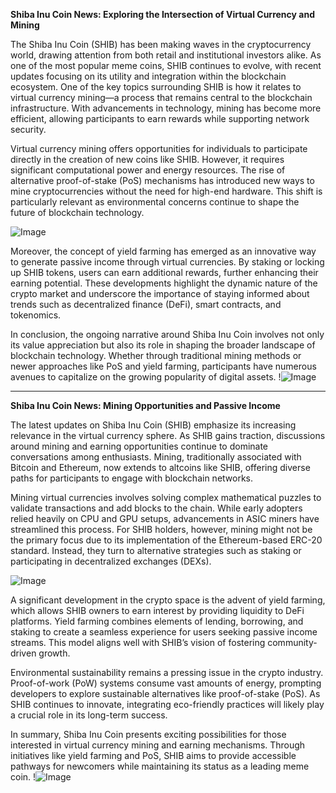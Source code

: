 **Shiba Inu Coin News: Exploring the Intersection of Virtual Currency and Mining**

The Shiba Inu Coin (SHIB) has been making waves in the cryptocurrency world, drawing attention from both retail and institutional investors alike. As one of the most popular meme coins, SHIB continues to evolve, with recent updates focusing on its utility and integration within the blockchain ecosystem. One of the key topics surrounding SHIB is how it relates to virtual currency mining—a process that remains central to the blockchain infrastructure. With advancements in technology, mining has become more efficient, allowing participants to earn rewards while supporting network security.

Virtual currency mining offers opportunities for individuals to participate directly in the creation of new coins like SHIB. However, it requires significant computational power and energy resources. The rise of alternative proof-of-stake (PoS) mechanisms has introduced new ways to mine cryptocurrencies without the need for high-end hardware. This shift is particularly relevant as environmental concerns continue to shape the future of blockchain technology. 

![Image](https://github.com/user-attachments/assets/590b50a7-4459-4e76-8a31-559aed223621)

Moreover, the concept of yield farming has emerged as an innovative way to generate passive income through virtual currencies. By staking or locking up SHIB tokens, users can earn additional rewards, further enhancing their earning potential. These developments highlight the dynamic nature of the crypto market and underscore the importance of staying informed about trends such as decentralized finance (DeFi), smart contracts, and tokenomics.

In conclusion, the ongoing narrative around Shiba Inu Coin involves not only its value appreciation but also its role in shaping the broader landscape of blockchain technology. Whether through traditional mining methods or newer approaches like PoS and yield farming, participants have numerous avenues to capitalize on the growing popularity of digital assets. !![Image](https://github.com/user-attachments/assets/590b50a7-4459-4e76-8a31-559aed223621)

---

**Shiba Inu Coin News: Mining Opportunities and Passive Income**

The latest updates on Shiba Inu Coin (SHIB) emphasize its increasing relevance in the virtual currency sphere. As SHIB gains traction, discussions around mining and earning opportunities continue to dominate conversations among enthusiasts. Mining, traditionally associated with Bitcoin and Ethereum, now extends to altcoins like SHIB, offering diverse paths for participants to engage with blockchain networks.

Mining virtual currencies involves solving complex mathematical puzzles to validate transactions and add blocks to the chain. While early adopters relied heavily on CPU and GPU setups, advancements in ASIC miners have streamlined this process. For SHIB holders, however, mining might not be the primary focus due to its implementation of the Ethereum-based ERC-20 standard. Instead, they turn to alternative strategies such as staking or participating in decentralized exchanges (DEXs).

![Image](https://github.com/user-attachments/assets/590b50a7-4459-4e76-8a31-559aed223621)

A significant development in the crypto space is the advent of yield farming, which allows SHIB owners to earn interest by providing liquidity to DeFi platforms. Yield farming combines elements of lending, borrowing, and staking to create a seamless experience for users seeking passive income streams. This model aligns well with SHIB’s vision of fostering community-driven growth.

Environmental sustainability remains a pressing issue in the crypto industry. Proof-of-work (PoW) systems consume vast amounts of energy, prompting developers to explore sustainable alternatives like proof-of-stake (PoS). As SHIB continues to innovate, integrating eco-friendly practices will likely play a crucial role in its long-term success.

In summary, Shiba Inu Coin presents exciting possibilities for those interested in virtual currency mining and earning mechanisms. Through initiatives like yield farming and PoS, SHIB aims to provide accessible pathways for newcomers while maintaining its status as a leading meme coin. !![Image](https://github.com/user-attachments/assets/590b50a7-4459-4e76-8a31-559aed223621)
